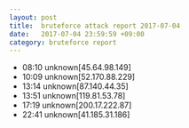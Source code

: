 ```yaml
---
layout: post
title:  bruteforce attack report 2017-07-04
date:   2017-07-04 23:59:59 +09:00
category: bruteforce report
---
```


* 08:10 unknown[45.64.98.149]
* 10:09 unknown[52.170.88.229]
* 13:14 unknown[87.140.44.35]
* 13:51 unknown[119.81.53.78]
* 17:19 unknown[200.17.222.87]
* 22:41 unknown[41.185.31.186]
